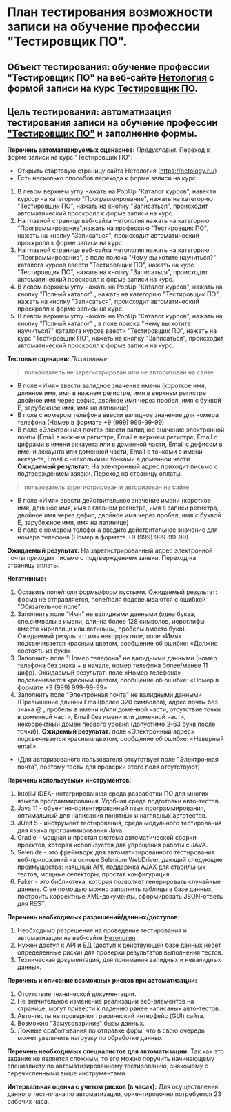 # План тестирования возможности записи на обучение профессии "Тестировщик ПО".

## Объект тестирования: обучение профессии "Тестировщик ПО" на веб-сайте [Нетология](https://netology.ru/) c формой записи на курс [Тестировщик ПО](https://netology.ru/programs/qa).
## Цель тестирования: автоматизация тестирования записи на обучение профессии ["Тестировщик ПО"](https://netology.ru/programs/qa) и заполнение формы.

**Перечень автоматизируемых сценариев:**
*Предусловия:*
Переход к форме записи на курс "Тестировщик ПО":

- Открыть стартовую страницу сайта Нетология (https://netology.ru/)
- Есть несколько способов перехода к форме записи на курс:

1. В левом верхнем углу нажать на PopUp "Каталог курсов", навести курсор на категорию "Программирование", нажать на категорию "Тестировщик ПО", нажать на кнопку "Записаться", происходит автоматический проскролл к форме записи на курс.
2. На главной странице веб-сайта Нетология нажать на категорию "Программирование",нажать на профессию "Тестировщик ПО", нажать на кнопку "Записаться", происходит автоматический проскролл к форме записи на курс.
3. На главной странице веб-сайта Нетология нажать на категорию "Программирование", в поле поиска "Чему вы хотите научиться?" каталога курсов ввести "Тестировщик ПО", нажать на курс "Тестировщик ПО", нажать на кнопку "Записаться", происходит автоматический проскролл к форме записи на курс.
4. В левом верхнем углу нажать на PopUp "Каталог курсов", нажать на кнопку "Полный каталог" , нажать на категорию "Тестировщик ПО", нажать на кнопку "Записаться", происходит автоматический проскролл к форме записи на курс.
5. В левом верхнем углу нажать на PopUp "Каталог курсов", нажать на кнопку "Полный каталог" , в поле поиска "Чему вы хотите научиться?" каталога курсов ввести "Тестировщик ПО", нажать на курс "Тестировщик ПО", нажать на кнопку "Записаться", происходит автоматический проскролл к форме записи на курс.


**Тестовые сценарии:**
*Позитивные:*

> пользователь не зарегистрирован или не авторизован на сайте

- В поле «Имя» ввести валидное значение имени (короткое имя, длинное имя, имя в нижнем регистре, имя в верхнем регистре двойное имя через дефис, двойное имя через пробел, имя с буквой Ё, зарубежное имя, имя на латинице)
- В поле с номером телефона ввести валидное значение для номера телефона (Номер в формате +9 (999) 999-99-99)
- В поле «Электронная почта» ввести валидное значение электронной почты (Email в нижнем регистре, Email в верхнем регистре, Email с цифрами в имени аккаунта или в доменной части, Email с дефисом в имени аккаунта или доменной части, Email с точками в имени аккаунта, Email с несколькими точками в доменной части
**Ожидаемый результат:** На электронный адрес приходит письмо с подтверждением заявки. Переход на страницу оплаты.

> пользователь зарегистрирован и авторизован на сайте

- В поле «Имя» ввести действительное значение имени (короткое имя, длинное имя, имя в главном регистре, имя в записи регистра, двойное имя через дефис, двойное имя через пробел, имя с буквой Ё, зарубежное имя, имя на латинице)
- В поле с номером телефона введите действительное значение для номера телефона (Номер в формате +9 (999) 999-99-99)

**Ожидаемый результат:** На зарегистрированный адрес электронной почты приходит письмо с подтверждением заявки. Переход на страницу оплаты.

**Негативные:**

1. Оставить поле/поля формы/форм пустыми. Ожидаемый результат: форма не отправляется, поле/поля подсвечиваются с ошибкой "Обязательное поле".
2. Заполнить поле "Имя" не валидными данными (одна буква, спе.символы в имени, длинна более 128 символов, иероглифы вместо кириллици или латиницы, пробелы вместо букв). Ожидаемый результат: имя некорректное, поле «Имя» подсвечивается красным цветом, сообщение об ошибке: «Должно состоять из букв»
3. Заполнить поле "Номер телефона" не валидными данными (номер телефона без знака + в начале, номер телефона более/менее 11 цифр). Ожидаемый результат: поле «Номер телефона» подсвечивается красным цветом, сообщение об ошибке: «Номер в формате +9 (999) 999-99-99».
4. Заполнить поле "Электронная почта" не валидными данными (Превышение длинны Email(более 320 символов), адрес почты без знака @ , пробелы в имени и/или доменной части, отсутствие точки в доменной части, Email без имени или доменной части, некорректный домен первого уровня (допустимо 2-63 букв после точки)). 
**Ожидемый результат:** поле «Электронный адрес» подсвечивается красным цветом, сообщение об ошибке: «Неверный email».

- (Для авторизованого пользователя отсутствует поле "Электронная почта", поэтому тесты для проверки этого поля отсутствуют)

**Перечень используемых инструментов:**

1. IntelliJ IDEA- интегрированная среда разработки ПО для многих языков программирования. Удобная среда подготовки авто-тестов.
2. Java 11 - объектно-ориентированный язык программирования, оптимальный для написания понятных и наглядных автотестов.
3. JUnit 5 - инструмент тестирования, среда модульного тестирования для языка программирования Java.
4. Gradle - мощная и простая система автоматической сборки проектов, которая используется для упрощения работы с JAVA.
5. Selenide - это фреймворк для автоматизированного тестирования веб-приложений на основе Selenium WebDriver, дающий следующие преимущества: изящный API, поддержка AJAX для стабильных тестов, мощные селекторы, простая конфигурация.
6. Faker - это библиотека, которая позволяет генерировать случайные данные. С ее помощью можно заполнить таблицы в базе данных, построить корректные XML-документы, сформировать JSON-ответы для REST.

**Перечень необходимых разрешений/данных/доступов:**

1. Необходимо разрешение на проведение тестирования и автоматизации на веб-сайте [Нетология](https://netology.ru/)
2. Нужен доступ к API и БД (доступ к действующей базе данных несет определенные риски) для проверки результатов выполнения тестов.
3. Техническая документация, для понимания валидных и невалидных данных.

**Перечень и описание возможных рисков при автоматизации:**

1. Отсутствие технической документации.
2. Не значительное изменение реализации веб-элементов на странице, могут привести к падению ранее написаных авто-тестов.
3. Авто-тесты не проверяют графический интерфейс (GUI) сайта.
4. Возможно "Замусовариние" бызы данных.
5. Ложные срабытывания по отправке форм, что в свою очередь может увеличить нагрузку по обработке данных

**Перечень необходимых специалистов для автоматизации:**
Так как это задание не является сложным, то его можно поручить начинающему специалисту по автоматизированному тестированию, знакомому с перечисленными выше инструментами.

**Интервальная оценка с учетом рисков (в часах):**
Для осуществления данного тест-плана по автоматизации, ориентировочно потребуется 23 рабочих часа.